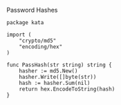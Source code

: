 Password Hashes

    package kata
    
    import (
    	"crypto/md5"
    	"encoding/hex"
    )
    
    func PassHash(str string) string {
    	hasher := md5.New()
    	hasher.Write([]byte(str))
    	hash := hasher.Sum(nil)
    	return hex.EncodeToString(hash)
    }
